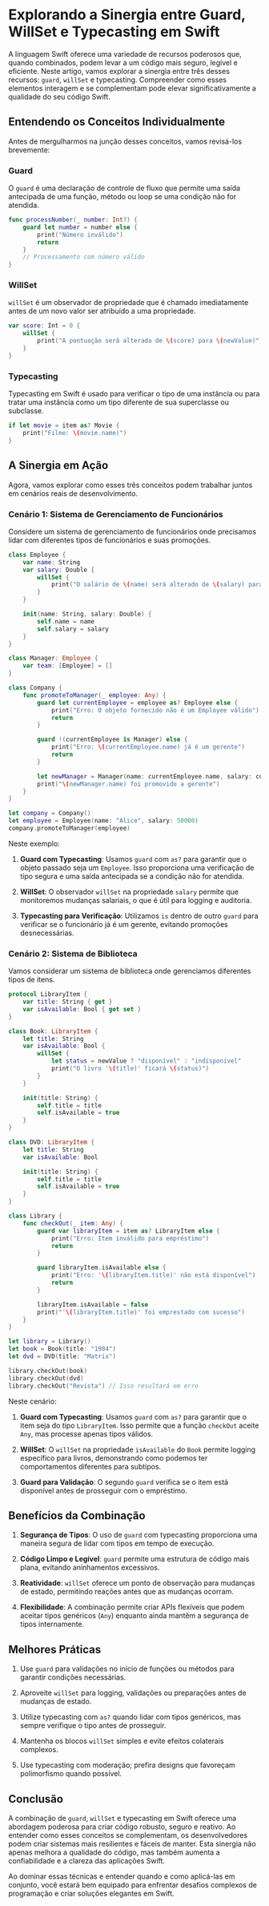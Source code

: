 # Explorando a Sinergia entre Guard, WillSet e Typecasting em Swift

A linguagem Swift oferece uma variedade de recursos poderosos que, quando combinados, podem levar a um código mais seguro, legível e eficiente. Neste artigo, vamos explorar a sinergia entre três desses recursos: `guard`, `willSet` e typecasting. Compreender como esses elementos interagem e se complementam pode elevar significativamente a qualidade do seu código Swift.

## Entendendo os Conceitos Individualmente

Antes de mergulharmos na junção desses conceitos, vamos revisá-los brevemente:

### Guard

O `guard` é uma declaração de controle de fluxo que permite uma saída antecipada de uma função, método ou loop se uma condição não for atendida.

```swift
func processNumber(_ number: Int?) {
    guard let number = number else {
        print("Número inválido")
        return
    }
    // Processamento com número válido
}
```

### WillSet

`willSet` é um observador de propriedade que é chamado imediatamente antes de um novo valor ser atribuído a uma propriedade.

```swift
var score: Int = 0 {
    willSet {
        print("A pontuação será alterada de \(score) para \(newValue)")
    }
}
```

### Typecasting

Typecasting em Swift é usado para verificar o tipo de uma instância ou para tratar uma instância como um tipo diferente de sua superclasse ou subclasse.

```swift
if let movie = item as? Movie {
    print("Filme: \(movie.name)")
}
```

## A Sinergia em Ação

Agora, vamos explorar como esses três conceitos podem trabalhar juntos em cenários reais de desenvolvimento.

### Cenário 1: Sistema de Gerenciamento de Funcionários

Considere um sistema de gerenciamento de funcionários onde precisamos lidar com diferentes tipos de funcionários e suas promoções.

```swift
class Employee {
    var name: String
    var salary: Double {
        willSet {
            print("O salário de \(name) será alterado de \(salary) para \(newValue)")
        }
    }

    init(name: String, salary: Double) {
        self.name = name
        self.salary = salary
    }
}

class Manager: Employee {
    var team: [Employee] = []
}

class Company {
    func promoteToManager(_ employee: Any) {
        guard let currentEmployee = employee as? Employee else {
            print("Erro: O objeto fornecido não é um Employee válido")
            return
        }

        guard !(currentEmployee is Manager) else {
            print("Erro: \(currentEmployee.name) já é um gerente")
            return
        }

        let newManager = Manager(name: currentEmployee.name, salary: currentEmployee.salary * 1.2)
        print("\(newManager.name) foi promovido a gerente")
    }
}

let company = Company()
let employee = Employee(name: "Alice", salary: 50000)
company.promoteToManager(employee)
```

Neste exemplo:

1. **Guard com Typecasting**: Usamos `guard` com `as?` para garantir que o objeto passado seja um `Employee`. Isso proporciona uma verificação de tipo segura e uma saída antecipada se a condição não for atendida.

2. **WillSet**: O observador `willSet` na propriedade `salary` permite que monitoremos mudanças salariais, o que é útil para logging e auditoria.

3. **Typecasting para Verificação**: Utilizamos `is` dentro de outro `guard` para verificar se o funcionário já é um gerente, evitando promoções desnecessárias.

### Cenário 2: Sistema de Biblioteca

Vamos considerar um sistema de biblioteca onde gerenciamos diferentes tipos de itens.

```swift
protocol LibraryItem {
    var title: String { get }
    var isAvailable: Bool { get set }
}

class Book: LibraryItem {
    let title: String
    var isAvailable: Bool {
        willSet {
            let status = newValue ? "disponível" : "indisponível"
            print("O livro '\(title)' ficará \(status)")
        }
    }

    init(title: String) {
        self.title = title
        self.isAvailable = true
    }
}

class DVD: LibraryItem {
    let title: String
    var isAvailable: Bool

    init(title: String) {
        self.title = title
        self.isAvailable = true
    }
}

class Library {
    func checkOut(_ item: Any) {
        guard var libraryItem = item as? LibraryItem else {
            print("Erro: Item inválido para empréstimo")
            return
        }

        guard libraryItem.isAvailable else {
            print("Erro: '\(libraryItem.title)' não está disponível")
            return
        }

        libraryItem.isAvailable = false
        print("'\(libraryItem.title)' foi emprestado com sucesso")
    }
}

let library = Library()
let book = Book(title: "1984")
let dvd = DVD(title: "Matrix")

library.checkOut(book)
library.checkOut(dvd)
library.checkOut("Revista") // Isso resultará em erro
```

Neste cenário:

1. **Guard com Typecasting**: Usamos `guard` com `as?` para garantir que o item seja do tipo `LibraryItem`. Isso permite que a função `checkOut` aceite `Any`, mas processe apenas tipos válidos.

2. **WillSet**: O `willSet` na propriedade `isAvailable` do `Book` permite logging específico para livros, demonstrando como podemos ter comportamentos diferentes para subtipos.

3. **Guard para Validação**: O segundo `guard` verifica se o item está disponível antes de prosseguir com o empréstimo.

## Benefícios da Combinação

1. **Segurança de Tipos**: O uso de `guard` com typecasting proporciona uma maneira segura de lidar com tipos em tempo de execução.

2. **Código Limpo e Legível**: `guard` permite uma estrutura de código mais plana, evitando aninhamentos excessivos.

3. **Reatividade**: `willSet` oferece um ponto de observação para mudanças de estado, permitindo reações antes que as mudanças ocorram.

4. **Flexibilidade**: A combinação permite criar APIs flexíveis que podem aceitar tipos genéricos (`Any`) enquanto ainda mantêm a segurança de tipos internamente.

## Melhores Práticas

1. Use `guard` para validações no início de funções ou métodos para garantir condições necessárias.

2. Aproveite `willSet` para logging, validações ou preparações antes de mudanças de estado.

3. Utilize typecasting com `as?` quando lidar com tipos genéricos, mas sempre verifique o tipo antes de prosseguir.

4. Mantenha os blocos `willSet` simples e evite efeitos colaterais complexos.

5. Use typecasting com moderação; prefira designs que favoreçam polimorfismo quando possível.

## Conclusão

A combinação de `guard`, `willSet` e typecasting em Swift oferece uma abordagem poderosa para criar código robusto, seguro e reativo. Ao entender como esses conceitos se complementam, os desenvolvedores podem criar sistemas mais resilientes e fáceis de manter. Esta sinergia não apenas melhora a qualidade do código, mas também aumenta a confiabilidade e a clareza das aplicações Swift.

Ao dominar essas técnicas e entender quando e como aplicá-las em conjunto, você estará bem equipado para enfrentar desafios complexos de programação e criar soluções elegantes em Swift.
